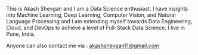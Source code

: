 This is Akash Shevgan and I am a Data Science enthusiast. I have insights into Machine Learning, Deep Learning, Computer Vision, and Natural Language Processing and I am extending myself towards Data Engineering, Cloud, and DevOps to achieve a level of Full-Stack Data Science. I live in Pune, India.

Anyone can also contact me via   : akashshevgan11@gmail.com
